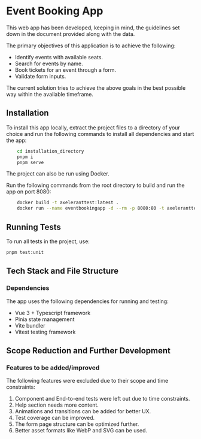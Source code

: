 # Event Booking App

This web app has been developed, keeping in mind, the guidelines set down in the document provided along with the data.

The primary objectives of this application is to achieve the following:

-   Identify events with available seats.
-   Search for events by name.
-   Book tickets for an event through a form.
-   Validate form inputs.

The current solution tries to achieve the above goals in the best possible way within the available timeframe.

## Installation

To install this app locally, extract the project files to a directory of your choice and run the following commands to install all dependencies and start the app:

```bash
    cd installation_directory
    pnpm i
    pnpm serve
```

The project can also be run using Docker.

Run the following commands from the root directory to build and run the app on port 8080:

```bash
    docker build -t axeleranttest:latest .
    docker run --name eventbookingapp -d --rm -p 8080:80 -t axeleranttest:latest
```

## Running Tests

To run all tests in the project, use:

```bash
pnpm test:unit
```

## Tech Stack and File Structure

### Dependencies

The app uses the following dependencies for running and testing:

-   Vue 3 + Typescript framework
-   Pinia state management
-   Vite bundler
-   Vitest testing framework

## Scope Reduction and Further Development

### Features to be added/improved

The following features were excluded due to their scope and time constraints:

1. Component and End-to-end tests were left out due to time constraints.
2. Help section needs more content.
3. Animations and transitions can be added for better UX.
4. Test coverage can be improved.
5. The form page structure can be optimized further.
6. Better asset formats like WebP and SVG can be used.
